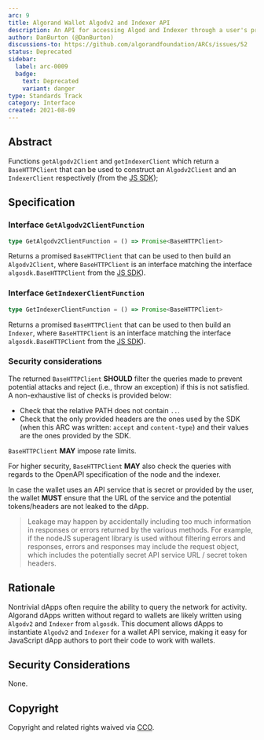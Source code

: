 ```yaml
---
arc: 9
title: Algorand Wallet Algodv2 and Indexer API
description: An API for accessing Algod and Indexer through a user's preferred connection.
author: DanBurton (@DanBurton)
discussions-to: https://github.com/algorandfoundation/ARCs/issues/52
status: Deprecated
sidebar:
  label: arc-0009
  badge:
    text: Deprecated
    variant: danger
type: Standards Track
category: Interface
created: 2021-08-09
---
```

## Abstract

Functions `getAlgodv2Client` and `getIndexerClient` which return a `BaseHTTPClient` that can be used to construct an `Algodv2Client` and an `IndexerClient` respectively (from the <a href="https://github.com/algorand/js-algorand-sdk/blob/develop/src/client/baseHTTPClient.ts">JS SDK</a>);

## Specification

### Interface `GetAlgodv2ClientFunction`

```ts
type GetAlgodv2ClientFunction = () => Promise<BaseHTTPClient>
```

Returns a promised `BaseHTTPClient` that can be used to then build an `Algodv2Client`, where `BaseHTTPClient` is an interface matching the interface `algosdk.BaseHTTPClient` from the <a href="https://github.com/algorand/js-algorand-sdk/blob/develop/src/client/baseHTTPClient.ts">JS SDK</a>).

### Interface `GetIndexerClientFunction`

```ts
type GetIndexerClientFunction = () => Promise<BaseHTTPClient>
```

Returns a promised `BaseHTTPClient` that can be used to then build an `Indexer`, where `BaseHTTPClient` is an interface matching the interface `algosdk.BaseHTTPClient` from the <a href="https://github.com/algorand/js-algorand-sdk/blob/develop/src/client/baseHTTPClient.ts">JS SDK</a>).

### Security considerations

The returned `BaseHTTPClient` **SHOULD** filter the queries made to prevent potential attacks and reject (i.e., throw an exception) if this is not satisfied.
A non-exhaustive list of checks is provided below:
* Check that the relative PATH does not contain `..`.
* Check that the only provided headers are the ones used by the SDK (when this ARC was written: `accept` and `content-type`) and their values are the ones provided by the SDK.

`BaseHTTPClient` **MAY** impose rate limits.

For higher security, `BaseHTTPClient` **MAY** also check the queries with regards to the OpenAPI specification of the node and the indexer.

In case the wallet uses an API service that is secret or provided by the user, the wallet **MUST** ensure that the URL of the service and the potential tokens/headers are not leaked to the dApp.

> Leakage may happen by accidentally including too much information in responses or errors returned by the various methods. For example, if the nodeJS superagent library is used without filtering errors and responses, errors and responses may include the request object, which includes the potentially secret API service URL / secret token headers.

## Rationale

Nontrivial dApps often require the ability to query the network for activity. Algorand dApps written without regard to wallets are likely written using `Algodv2` and `Indexer` from `algosdk`.
This document allows dApps to instantiate `Algodv2` and `Indexer` for a wallet API service, making it easy for JavaScript dApp authors to port their code to work with wallets.

## Security Considerations

None.

## Copyright

Copyright and related rights waived via <a href="https://creativecommons.org/publicdomain/zero/1.0/">CCO</a>.
